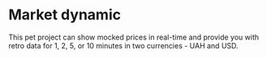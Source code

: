 # Market dynamic
This pet project can show mocked prices in real-time and provide you with retro data for 1, 2, 5, or 10 minutes in two currencies - UAH and USD.
